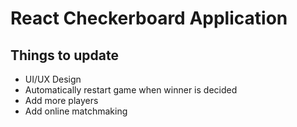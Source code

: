 # React Checkerboard Application

## Things to update
- UI/UX Design
- Automatically restart game when winner is decided
- Add more players
- Add online matchmaking

